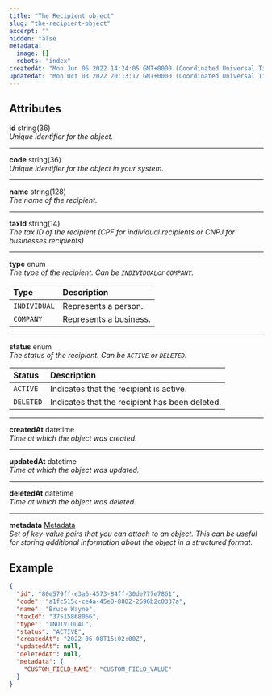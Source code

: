 ```yaml
---
title: "The Recipient object"
slug: "the-recipient-object"
excerpt: ""
hidden: false
metadata: 
  image: []
  robots: "index"
createdAt: "Mon Jun 06 2022 14:24:05 GMT+0000 (Coordinated Universal Time)"
updatedAt: "Mon Oct 03 2022 20:13:17 GMT+0000 (Coordinated Universal Time)"
---
```

## Attributes

**id** string(36)  
_Unique identifier for the object._

***

**code** string(36)  
_Unique identifier for the object in your system._

***

**name** string(128)  
_The name of the recipient._

***

**taxId** string(14)  
_The tax ID of the recipient (CPF for individual recipients or CNPJ for businesses recipients)_

***

**type** enum  
_The type of the recipient. Can be `INDIVIDUAL`or `COMPANY`._

| Type         | Description            |
| :----------- | :--------------------- |
| `INDIVIDUAL` | Represents a person.   |
| `COMPANY`    | Represents a business. |

***

**status** enum  
_The status of the recipient. Can be `ACTIVE` or `DELETED`._

| Status    | Description                                    |
| :-------- | :--------------------------------------------- |
| `ACTIVE`  | Indicates that the recipient is active.        |
| `DELETED` | Indicates that the recipient has been deleted. |

***

**createdAt** datetime  
_Time at which the object was created._

***

**updatedAt** datetime  
_Time at which the object was updated._

***

**deletedAt** datetime  
_Time at which the object was deleted._

***

**metadata** [Metadata](ref:metadata)  
_Set of key-value pairs that you can attach to an object. This can be useful for storing additional information about the object in a structured format._

## Example

```json
{
  "id": "80e579ff-e3a6-4573-84ff-30de777e7861",
  "code": "a1fc515c-ce4a-45e0-8802-2696b2c0337a",
  "name": "Bruce Wayne",
  "taxId": "37515868066",
  "type": "INDIVIDUAL",
  "status": "ACTIVE",
  "createdAt": "2022-06-08T15:02:00Z",
  "updatedAt": null,
  "deletedAt": null,
  "metadata": {
  	"CUSTOM_FIELD_NAME": "CUSTOM_FIELD_VALUE"
  }
}
```
